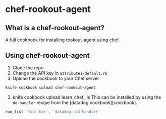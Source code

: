# chef-rookout-agent

## What is a chef-rookout-agent?
A full cookbook for installing rookout-agent using chef.

## Using chef-rookout-agent

1. Clone the repo.
2. Change the API key in `attributes/default.rb`
3. Upload the cookbook to your Chef server
```bash
knife cookbook upload chef-rookout-agent
```
3. knife cookbook upload learn_chef_iis
This can be installed by using the `dd-handler` recipe from the [datadog cookbook][cookbook].

```ruby
run_list 'foo::bar', 'datadog::dd-handler'
```

